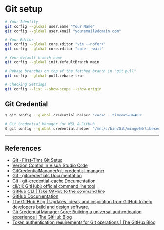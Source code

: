 # Git setup

```bash
# Your Identity
git config --global user.name "Your Name"
git config --global user.email "youremail@domain.com"

# Your Editor
git config --global core.editor "vim --nofork"
git config --global core.editor "code --wait"

# Your default branch name
git config --global init.defaultBranch main

# Rebase branches on top of the fetched branch in "git pull"
git config --global pull.rebase true

# Checking Settings
git config --list --show-scope --show-origin
```

## Git Credential

```bash
$ git config --global credential.helper 'cache --timeout=86400'

# Git Credential Manager for WSL & GitHub
$ git config --global credential.helper "/mnt/c/bin/Git/mingw64/libexec/git-core/git-credential-manager-core.exe"
```

---

## References

- [Git - First-Time Git Setup](https://git-scm.com/book/en/v2/Getting-Started-First-Time-Git-Setup)
- [Version Control in Visual Studio Code](https://code.visualstudio.com/docs/editor/versioncontrol)
- [GitCredentialManager/git-credential-manager](https://github.com/GitCredentialManager/git-credential-manager)
- [Git - gitcredentials Documentation](https://git-scm.com/docs/gitcredentials)
- [Git - git-credential-cache Documentation](https://git-scm.com/docs/git-credential-cache)
- [cli/cli: GitHub’s official command line tool](https://github.com/cli/cli)
- [GitHub CLI | Take GitHub to the command line](https://cli.github.com/)
- [GitHub Documentation](https://docs.github.com/en)
- [The GitHub Blog | Updates, ideas, and inspiration from GitHub to help developers build and design software.](https://github.blog/)
- [Git Credential Manager Core: Building a universal authentication experience | The GitHub Blog](https://github.blog/2020-07-02-git-credential-manager-core-building-a-universal-authentication-experience/)
- [Token authentication requirements for Git operations | The GitHub Blog](https://github.blog/2020-12-15-token-authentication-requirements-for-git-operations/)
